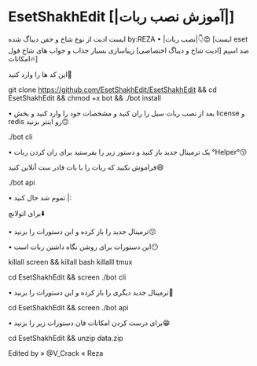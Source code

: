 # EsetShakhEdit [|آموزش نصب ربات|]
ایست ادیت از نوع شاخ و خفن دیباگ شده by:REZA
• |نصب ربات|👇😍
[ایست eset ضد اسپم [ادیت شاخ و دیباگ اختصاصی] زیباسازی بسیار جذاب و جواب های شاخ فول امکانات🔥]

این کد ها را وارد کنید🤑

git clone https://github.com/EsetShakhEdit/EsetShakhEdit && cd EsetShakhEdit && chmod +x bot && ./bot install

• بعد از نصب ربات سیل را ران کنید و 
مشخصات خود را وارد کنید و بخش license و redis رو اینتر بزنید🙃

./bot cli

• یک ترمینال جدید باز کنید و دستور زیر را بفرستید برای ران کردن ربات °Helper°😗

فراموش نکنید که ربات را با بات فادر ست آنلاین کنید😄

./bot api

• تموم شد حال کنید |:

برای اتولانچ⬇️

• ترمینال جدید را باز کرده و این دستورات را بزنید😗

• این دستورات برای روشن نگاه داشتن ربات است😶

killall screen && killall bash killalll tmux

cd EsetShakhEdit && screen ./bot cli

• ترمینال جدید دیگری را باز کرده و این دستورات را بزنید🤔

cd EsetShakhEdit && screen ./bot api

• برای درست کردن امکانات فان دستورات زیر را بزنید😁

cd EsetShakhEdit && unzip data.zip

Edited by » @V_Crack « Reza
